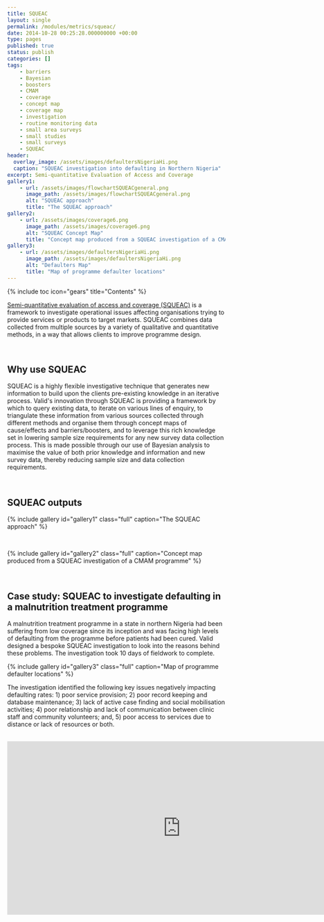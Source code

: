 ```yaml
---
title: SQUEAC
layout: single
permalink: /modules/metrics/squeac/
date: 2014-10-28 00:25:28.000000000 +00:00
type: pages
published: true
status: publish
categories: []
tags:
    - barriers
    - Bayesian
    - boosters
    - CMAM
    - coverage
    - concept map
    - coverage map
    - investigation
    - routine monitoring data
    - small area surveys
    - small studies
    - small surveys
    - SQUEAC
header:
  overlay_image: /assets/images/defaultersNigeriaHi.png
  caption: "SQUEAC investigation into defaulting in Northern Nigeria"
excerpt: Semi-quantitative Evaluation of Access and Coverage
gallery1:
    - url: /assets/images/flowchartSQUEACgeneral.png
      image_path: /assets/images/flowchartSQUEACgeneral.png
      alt: "SQUEAC approach"
      title: "The SQUEAC approach"
gallery2:
    - url: /assets/images/coverage6.png
      image_path: /assets/images/coverage6.png
      alt: "SQUEAC Concept Map"
      title: "Concept map produced from a SQUEAC investigation of a CMAM programme"
gallery3:
    - url: /assets/images/defaultersNigeriaHi.png
      image_path: /assets/images/defaultersNigeriaHi.png
      alt: "Defaulters Map"
      title: "Map of programme defaulter locations"
---
```

{% include toc icon="gears" title="Contents" %}

[Semi-quantitative evaluation of access and coverage (SQUEAC)](https://validmeasures.org/modules/metrics/squeac/) is a framework to investigate operational issues affecting organisations trying to provide services or products to target markets. SQUEAC combines data collected from multiple sources by a variety of qualitative and quantitative methods, in a way that allows clients to improve programme design.

<br/>

## Why use SQUEAC
SQUEAC is a highly flexible investigative technique that generates new information to build upon the clients pre-existing knowledge in an iterative process. Valid's innovation through SQUEAC is providing a framework by which to query existing data, to iterate on various lines of enquiry, to triangulate these information from various sources collected through different methods and organise them through concept maps of cause/effects and barriers/boosters, and to leverage this rich knowledge set in lowering sample size requirements for any new survey data collection process. This is made possible through our use of Bayesian analysis to maximise the value of both prior knowledge and information and new survey data, thereby reducing sample size and data collection requirements.

<br/>

## SQUEAC outputs
{% include gallery id="gallery1" class="full" caption="The SQUEAC approach" %}

<br/>

{% include gallery id="gallery2" class="full" caption="Concept map produced from a SQUEAC investigation of a CMAM programme" %}

<br/>

## Case study: SQUEAC to investigate defaulting in a malnutrition treatment programme
A malnutrition treatment programme in a state in northern Nigeria had been suffering from low coverage since its inception and was facing high levels of defaulting from the programme before patients had been cured. Valid designed a bespoke SQUEAC investigation to look into the reasons behind these problems. The investigation took 10 days of fieldwork to complete.

{% include gallery id="gallery3" class="full" caption="Map of programme defaulter locations" %}

The investigation identified the following key issues negatively impacting defaulting rates: 1) poor service provision; 2) poor record keeping and database maintenance; 3) lack of active case finding and social mobilisation activities; 4) poor relationship and lack of communication between clinic staff and community volunteers; and, 5) poor access to services due to distance or lack of resources or both.

<br/>

<iframe width="800" height="400" frameborder="0" scrolling="no" seamless src="https://validmeasures.org/charts/reasons-defaulting.html"></iframe>

<br/>
<br/>